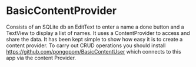 # BasicContentProvider 
Consists of an SQLite db an EditText to enter a name a done button and a TextView to display a list of names. It uses a ContentProvider to access and share the data. It has been kept simple to show how easy it is to create a content provider. To carry out CRUD operations you should install https://github.com/pongopom/BasicContentUser which connects to this app via the content Provider. 
